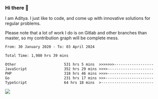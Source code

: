 ### Hi there 👋

I am Aditya. I just like to code, and come up with innovative solutions for regular problems.

Please note that a lot of work I do is on Gitlab and other branches than master, so my contribution graph will be complete mess.

<!--START_SECTION:waka-->

```txt
From: 30 January 2020 - To: 03 April 2024

Total Time: 1,980 hrs 39 mins

Other                      531 hrs 5 mins  >>>>>>>------------------   26.81 %
JavaScript                 352 hrs 29 mins >>>>---------------------   17.80 %
PHP                        318 hrs 46 mins >>>>---------------------   16.09 %
Go                         231 hrs 17 mins >>>----------------------   11.68 %
TypeScript                 64 hrs 18 mins  >------------------------   03.25 %
```

<!--END_SECTION:waka-->

![](https://komarev.com/ghpvc/?username=BrainBuzzer)
